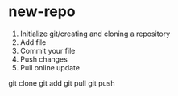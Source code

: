 # new-repo

1. Initialize git/creating and cloning a repository
2. Add file
3. Commit your file
4. Push changes
5. Pull online update

git clone
git add
git pull
git push
